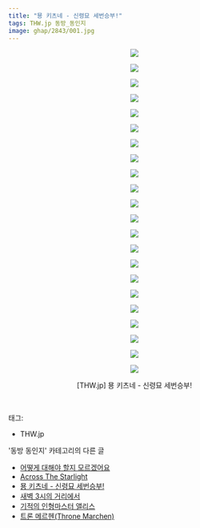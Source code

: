```yaml
---
title: "묭 키츠네 - 신령묘 세번승부!"
tags: THW.jp 동방_동인지
image: ghap/2843/001.jpg
---
```

<div class="article">
<p style="text-align: center; clear: none; float: none;"><img src="{{ site.nasurl }}/ghap/2843/001.jpg"/></p>
<p style="text-align: center; clear: none; float: none;"><img src="{{ site.nasurl }}/ghap/2843/002.jpg"/></p>
<p style="text-align: center; clear: none; float: none;"><img src="{{ site.nasurl }}/ghap/2843/003.jpg"/></p>
<p style="text-align: center; clear: none; float: none;"><img src="{{ site.nasurl }}/ghap/2843/004.jpg"/></p>
<p style="text-align: center; clear: none; float: none;"><img src="{{ site.nasurl }}/ghap/2843/005.jpg"/></p>
<p style="text-align: center; clear: none; float: none;"><img src="{{ site.nasurl }}/ghap/2843/006.jpg"/></p>
<p style="text-align: center; clear: none; float: none;"><img src="{{ site.nasurl }}/ghap/2843/007.jpg"/></p>
<p style="text-align: center; clear: none; float: none;"><img src="{{ site.nasurl }}/ghap/2843/008.jpg"/></p>
<p style="text-align: center; clear: none; float: none;"><img src="{{ site.nasurl }}/ghap/2843/009.jpg"/></p>
<p style="text-align: center; clear: none; float: none;"><img src="{{ site.nasurl }}/ghap/2843/010.jpg"/></p>
<p style="text-align: center; clear: none; float: none;"><img src="{{ site.nasurl }}/ghap/2843/011.jpg"/></p>
<p style="text-align: center; clear: none; float: none;"><img src="{{ site.nasurl }}/ghap/2843/012.jpg"/></p>
<p style="text-align: center; clear: none; float: none;"><img src="{{ site.nasurl }}/ghap/2843/013.jpg"/></p>
<p style="text-align: center; clear: none; float: none;"><img src="{{ site.nasurl }}/ghap/2843/014.jpg"/></p>
<p style="text-align: center; clear: none; float: none;"><img src="{{ site.nasurl }}/ghap/2843/015.jpg"/></p>
<p style="text-align: center; clear: none; float: none;"><img src="{{ site.nasurl }}/ghap/2843/016.jpg"/></p>
<p style="text-align: center; clear: none; float: none;"><img src="{{ site.nasurl }}/ghap/2843/017.jpg"/></p>
<p style="text-align: center; clear: none; float: none;"><img src="{{ site.nasurl }}/ghap/2843/018.jpg"/></p>
<p style="text-align: center; clear: none; float: none;"><img src="{{ site.nasurl }}/ghap/2843/019.jpg"/></p>
<p style="text-align: center; clear: none; float: none;"><img src="{{ site.nasurl }}/ghap/2843/020.jpg"/></p>
<p style="text-align: center; clear: none; float: none;"><img src="{{ site.nasurl }}/ghap/2843/021.jpg"/></p>
<p style="text-align: center; clear: none; float: none;"><img src="{{ site.nasurl }}/ghap/2843/022.jpg"/></p>
<p style="text-align: center; clear: none; float: none;">[THW.jp] 묭 키츠네 - 신령묘 세번승부!</p>
<p><br/></p>
</div><div class="tagTrail">
<p>태그: </p>
<ul>
<li>THW.jp</li>
</ul>
</div><div class="another">
<p>'동방 동인지' 카테고리의 다른 글</p>
<ul>
<li><a href="/2016-12-05-ghap_2845">어떻게 대해야 할지 모르겠어요</a></li>
<li><a href="/2016-12-05-ghap_2844">Across The Starlight</a></li>
<li><a href="/2016-12-05-ghap_2843">묭 키츠네 - 신령묘 세번승부!</a></li>
<li><a href="/2016-12-05-ghap_2842">새벽 3시의 거리에서</a></li>
<li><a href="/2016-12-05-ghap_2841">기적의 인형마스터 앨리스</a></li>
<li><a href="/2016-12-05-ghap_2840">트론 메르헨(Throne Marchen)</a></li>
</ul>
</div><div class="cb_module cb_fluid">
<div class="cb_wrt cb_profile">
</div><!-- commentList close -->
</div>